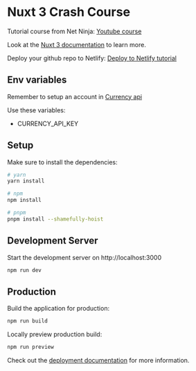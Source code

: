 # Nuxt 3 Crash Course
Tutorial course from Net Ninja: [Youtube course](https://www.youtube.com/watch?v=GBdO5myZNsQ&list=PL4cUxeGkcC9haQlqdCQyYmL_27TesCGPC&index=1)

Look at the [Nuxt 3 documentation](https://nuxt.com/docs/getting-started/introduction) to learn more.

Deploy your github repo to Netlify: [Deploy to Netlify tutorial](https://youtu.be/XpCTyBMOtNQ)

## Env variables
Remember to setup an account in [Currency api](https://app.currencyapi.com/)

Use these variables:
- CURRENCY_API_KEY

## Setup

Make sure to install the dependencies:

```bash
# yarn
yarn install

# npm
npm install

# pnpm
pnpm install --shamefully-hoist
```

## Development Server

Start the development server on http://localhost:3000

```bash
npm run dev
```

## Production

Build the application for production:

```bash
npm run build
```

Locally preview production build:

```bash
npm run preview
```

Check out the [deployment documentation](https://nuxt.com/docs/getting-started/deployment) for more information.
